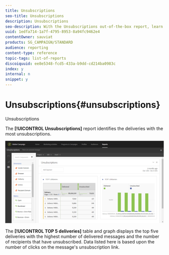 ```yaml
---
title: Unsubscriptions
seo-title: Unsubscriptions
description: Unsubscriptions
seo-description: With the Unsubscriptions out-of-the-box report, learn how many times customers unsubscribed to your deliveries.
uuid: 1edfa714-1a7f-4795-8953-8a94fc9462e4
contentOwner: sauviat
products: SG_CAMPAIGN/STANDARD
audience: reporting
content-type: reference
topic-tags: list-of-reports
discoiquuid: ee8e5348-fcd5-433a-b9dd-cd214ba0983c
index: y
internal: n
snippet: y
---
```


# Unsubscriptions{#unsubscriptions}

Unsubscriptions

The **[!UICONTROL Unsubscriptions]** report identifies the deliveries with the most unsubscriptions.

![](assets/delivery_reports_unsub.png)

The **[!UICONTROL TOP 5 deliveries]** table and graph displays the top five deliveries with the highest number of delivered messages and the number of recipients that have unsubscribed. Data listed here is based upon the number of clicks on the message's unsubscription link.
